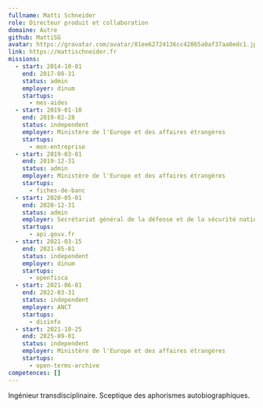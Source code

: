 ```yaml
---
fullname: Matti Schneider
role: Directeur produit et collaboration
domaine: Autre
github: MattiSG
avatar: https://gravatar.com/avatar/81ee62724136cc42065a0af37aa0edc1.jpg?s=512
link: https://mattischneider.fr
missions:
  - start: 2014-10-01
    end: 2017-08-31
    status: admin
    employer: dinum
    startups:
      - mes-aides
  - start: 2019-01-10
    end: 2019-02-28
    status: independent
    employer: Ministère de l'Europe et des affaires étrangères
    startups:
      - mon-entreprise
  - start: 2019-03-01
    end: 2019-12-31
    status: admin
    employer: Ministère de l'Europe et des affaires étrangères
    startups:
      - fiches-de-banc
  - start: 2020-05-01
    end: 2020-12-31
    status: admin
    employer: Secrétariat général de la défense et de la sécurité nationale
    startups:
      - api.gouv.fr
  - start: 2021-03-15
    end: 2021-05-01
    status: independent
    employer: dinum
    startups:
      - openfisca
  - start: 2021-06-01
    end: 2022-03-31
    status: independent
    employer: ANCT
    startups:
      - disinfo
  - start: 2021-10-25
    end: 2025-09-01
    status: independent
    employer: Ministère de l'Europe et des affaires étrangères
    startups:
      - open-terms-archive
competences: []
---
```

Ingénieur transdisciplinaire. Sceptique des aphorismes autobiographiques.